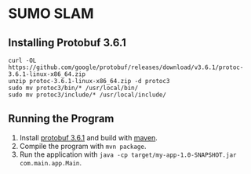 # SUMO SLAM

## Installing Protobuf 3.6.1
```
curl -OL https://github.com/google/protobuf/releases/download/v3.6.1/protoc-3.6.1-linux-x86_64.zip
unzip protoc-3.6.1-linux-x86_64.zip -d protoc3
sudo mv protoc3/bin/* /usr/local/bin/
sudo mv protoc3/include/* /usr/local/include/
```


## Running the Program
1. Install [protobuf 3.6.1](https://github.com/protocolbuffers/protobuf) and build with [maven](https://maven.apache.org/).
2. Compile the program with `mvn package`.
3. Run the application with `java -cp target/my-app-1.0-SNAPSHOT.jar com.main.app.Main`.
